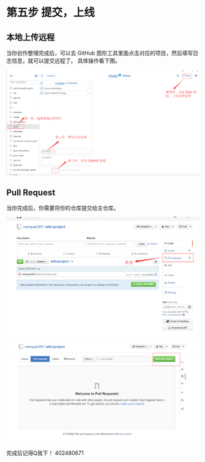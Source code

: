 # 第五步 提交，上线

## 本地上传远程

当你创作整理完成后，可以去 GitHub 图形工具里面点击对应的项目，然后填写日志信息，就可以提交远程了。
具体操作看下图。

![](images/submit.png)

## Pull Request 

当你完成后，你需要将你的仓库提交给主仓库。

![](images/hezuo.png)

![](images/hezuo1.png)

完成后记得Q我下！ 402480671 




